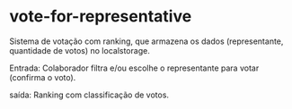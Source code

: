 # vote-for-representative

Sistema de votação com ranking, que armazena os dados (representante, quantidade de votos) no localstorage.

Entrada:
Colaborador filtra e/ou escolhe o representante para votar (confirma o voto).

saída:
Ranking com classificação de votos.
